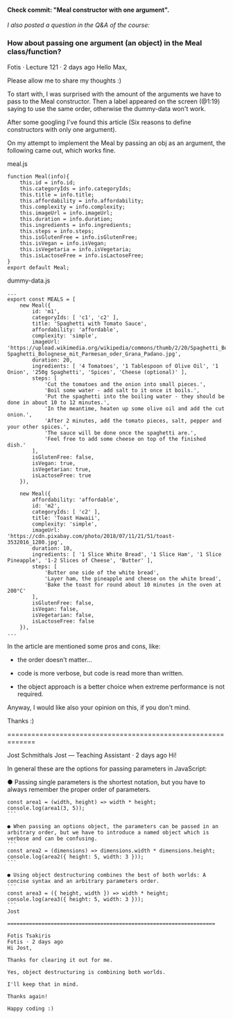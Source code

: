 #### Check commit: "Meal constructor with one argument".

*I also posted a question in the Q&A of the course:*

### How about passing one argument (an object) in the Meal class/function?
Fotis · Lecture 121 · 2 days ago
Hello Max,

Please allow me to share my thoughts :)

To start with, I was surprised with the amount of the arguments we have to pass to the Meal constructor. Then a label appeared on the screen (@1:19) saying to use the same order, otherwise the dummy-data won't work.

After some googling I've found this article (Six reasons to define constructors with only one argument).

On my attempt to implement the Meal by passing an obj as an argument, the following came out, which works fine.

meal.js
```
function Meal(info){
    this.id = info.id;
    this.categoryIds = info.categoryIds;
    this.title = info.title;
    this.affordability = info.affordability;
    this.complexity = info.complexity;
    this.imageUrl = info.imageUrl;
    this.duration = info.duration;
    this.ingredients = info.ingredients;
    this.steps = info.steps;
    this.isGlutenFree = info.isGlutenFree;
    this.isVegan = info.isVegan;
    this.isVegetaria = info.isVegetaria;
    this.isLactoseFree = info.isLactoseFree;
}
export default Meal;
```

dummy-data.js

```
...
export const MEALS = [
    new Meal({
        id: 'm1',
        categoryIds: [ 'c1', 'c2' ],
        title: 'Spaghetti with Tomato Sauce',
        affordability: 'affordable',
        complexity: 'simple',
        imageUrl: 'https://upload.wikimedia.org/wikipedia/commons/thumb/2/20/Spaghetti_Bolognese_mit_Parmesan_oder_Grana_Padano.jpg/800px-Spaghetti_Bolognese_mit_Parmesan_oder_Grana_Padano.jpg',
        duration: 20,
        ingredients: [ '4 Tomatoes', '1 Tablespoon of Olive Oil', '1 Onion', '250g Spaghetti', 'Spices', 'Cheese (optional)' ],
        steps: [
            'Cut the tomatoes and the onion into small pieces.',
            'Boil some water - add salt to it once it boils.',
            'Put the spaghetti into the boiling water - they should be done in about 10 to 12 minutes.',
            'In the meantime, heaten up some olive oil and add the cut onion.',
            'After 2 minutes, add the tomato pieces, salt, pepper and your other spices.',
            'The sauce will be done once the spaghetti are.',
            'Feel free to add some cheese on top of the finished dish.'
        ],
        isGlutenFree: false,
        isVegan: true,
        isVegetarian: true,
        isLactoseFree: true
    }),
 
    new Meal({
        affordability: 'affordable',
        id: 'm2',
        categoryIds: [ 'c2' ],
        title: 'Toast Hawaii',
        complexity: 'simple',
        imageUrl: 'https://cdn.pixabay.com/photo/2018/07/11/21/51/toast-3532016_1280.jpg',
        duration: 10,
        ingredients: [ '1 Slice White Bread', '1 Slice Ham', '1 Slice Pineapple', '1-2 Slices of Cheese', 'Butter' ],
        steps: [
            'Butter one side of the white bread',
            'Layer ham, the pineapple and cheese on the white bread',
            'Bake the toast for round about 10 minutes in the oven at 200°C'
        ],
        isGlutenFree: false,
        isVegan: false,
        isVegetarian: false,
        isLactoseFree: false
    }),
...
```

In the article are mentioned some pros and cons, like:

- the order doesn't matter...

- code is more verbose, but code is read more than written.

- the object approach is a better choice when extreme performance is not required.

Anyway, I would like also your opinion on this, if you don't mind.

Thanks :)

=============================================================

Jost Schmithals
Jost — Teaching Assistant · 2 days ago
Hi!

In general these are the options for passing parameters in JavaScript:

● Passing single parameters is the shortest notation, but you have to always remember the proper order of parameters.
````
const area1 = (width, height) => width * height;
console.log(area1(3, 5));
```

● When passing an options object, the parameters can be passed in an arbitrary order, but we have to introduce a named object which is verbose and can be confusing.
```
const area2 = (dimensions) => dimensions.width * dimensions.height;
console.log(area2({ height: 5, width: 3 }));
```

● Using object destructuring combines the best of both worlds: A concise syntax and an arbitrary parameters order.
```
const area3 = ({ height, width }) => width * height;
console.log(area3({ height: 5, width: 3 })); 
```
Jost

===================================================================

Fotis Tsakiris
Fotis · 2 days ago
Hi Jost,

Thanks for clearing it out for me.

Yes, object destructuring is combining both worlds.

I'll keep that in mind.

Thanks again!

Happy coding :)